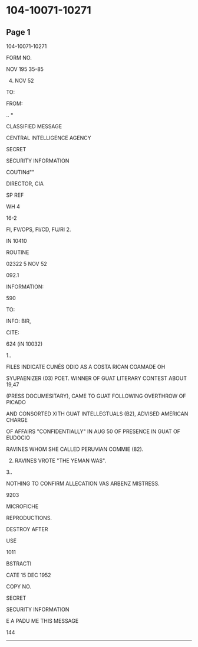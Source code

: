 # 104-10071-10271

## Page 1

104-10071-10271

FORM NO.

NOV 195 35-85

04. NOV 52

TO:

FROM:

.. *

CLASSIFIED MESSAGE

CENTRAL INTELLIGENCE AGENCY

SECRET

SECURITY INFORMATION

COUTINd""

DIRECTOR, CIA

SP REF

WH 4

16-2

FI, FV/OPS, FI/CD, FU/RI 2.

IN 10410

ROUTINE

02322 5 NOV 52

092.1

INFORMATION:

590

TO:

INFO: BIR,

CITE:

624 (iN 10032)

1..

FILES INDICATE CUNÉS ODIO AS A COSTA RICAN COAMADE OH

SYUPAENIZER (03) POET. WINNER OF GUAT LITERARY CONTEST ABOUT 19,47

(PRESS DOCUMESITARY), CAME TO GUAT FOLLOWING OVERTHROW OF PICADO

AND CONSORTED XITH GUAT INTELLEGTUALS (B2), ADVISED AMERICAN CHARGE

OF AFFAIRS "CONFIDENTIALLY" IN AUG 50 OF PRESENCE IN GUAT OF EUDOCIO

RAVINES WHOM SHE CALLED PERUVIAN COMMIE (82).

2. RAVINES VROTE "THE YEMAN WAS".

3..

NOTHING TO CONFIRM ALLECATION VAS ARBENZ MISTRESS.

9203

MICROFICHE

REPRODUCTIONS.

DESTROY AFTER

USE

1011

BSTRACTI

CATE 15 DEC 1952

COPY NO.

SECRET

SECURITY INFORMATION

E A PADU ME THIS MESSAGE

144

---

